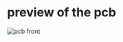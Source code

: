 # preview of the pcb 
![pcb front](https://github.com/user-attachments/assets/5d7ab208-3f3e-4378-8ead-f5a95f8ee3bb)
